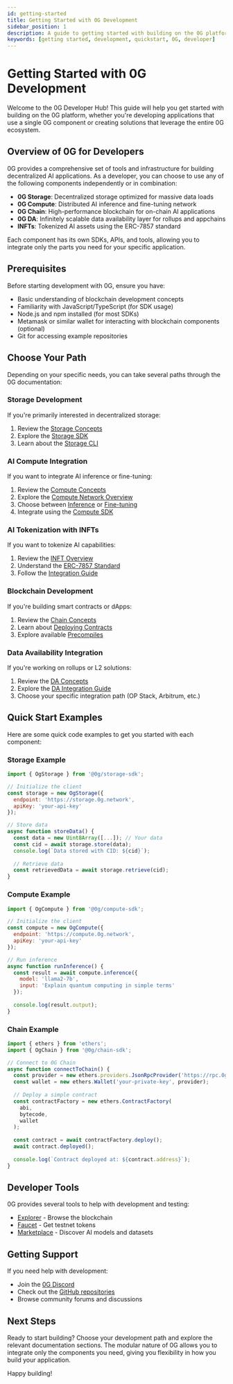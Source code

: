 ```yaml
---
id: getting-started
title: Getting Started with 0G Development
sidebar_position: 1
description: A guide to getting started with building on the 0G platform
keywords: [getting started, development, quickstart, 0G, developer]
---
```


# Getting Started with 0G Development

Welcome to the 0G Developer Hub! This guide will help you get started with building on the 0G platform, whether you're developing applications that use a single 0G component or creating solutions that leverage the entire 0G ecosystem.

## Overview of 0G for Developers

0G provides a comprehensive set of tools and infrastructure for building decentralized AI applications. As a developer, you can choose to use any of the following components independently or in combination:

- **0G Storage**: Decentralized storage optimized for massive data loads
- **0G Compute**: Distributed AI inference and fine-tuning network
- **0G Chain**: High-performance blockchain for on-chain AI applications
- **0G DA**: Infinitely scalable data availability layer for rollups and appchains
- **INFTs**: Tokenized AI assets using the ERC-7857 standard

Each component has its own SDKs, APIs, and tools, allowing you to integrate only the parts you need for your specific application.

## Prerequisites

Before starting development with 0G, ensure you have:

- Basic understanding of blockchain development concepts
- Familiarity with JavaScript/TypeScript (for SDK usage)
- Node.js and npm installed (for most SDKs)
- Metamask or similar wallet for interacting with blockchain components (optional)
- Git for accessing example repositories

## Choose Your Path

Depending on your specific needs, you can take several paths through the 0G documentation:

### Storage Development

If you're primarily interested in decentralized storage:
1. Review the [Storage Concepts](/concepts/storage)
2. Explore the [Storage SDK](/developer-hub/building-on-0g/storage-sdk)
3. Learn about the [Storage CLI](/developer-hub/building-on-0g/storage-cli)

### AI Compute Integration

If you want to integrate AI inference or fine-tuning:
1. Review the [Compute Concepts](/concepts/compute)
2. Explore the [Compute Network Overview](/developer-hub/building-on-0g/compute-network/overview)
3. Choose between [Inference](/developer-hub/building-on-0g/compute-network/inference-provider) or [Fine-tuning](/developer-hub/building-on-0g/compute-network/fine-tuning-provider)
4. Integrate using the [Compute SDK](/developer-hub/building-on-0g/compute-network/sdk)

### AI Tokenization with INFTs

If you want to tokenize AI capabilities:
1. Review the [INFT Overview](/developer-hub/building-on-0g/inft/overview)
2. Understand the [ERC-7857 Standard](/developer-hub/building-on-0g/inft/erc7857)
3. Follow the [Integration Guide](/developer-hub/building-on-0g/inft/integration)

### Blockchain Development

If you're building smart contracts or dApps:
1. Review the [Chain Concepts](/concepts/chain)
2. Learn about [Deploying Contracts](/developer-hub/building-on-0g/contracts-on-0g/deploy-contracts)
3. Explore available [Precompiles](/developer-hub/building-on-0g/contracts-on-0g/precompiles/overview)

### Data Availability Integration

If you're working on rollups or L2 solutions:
1. Review the [DA Concepts](/concepts/da)
2. Explore the [DA Integration Guide](/developer-hub/building-on-0g/da-integration)
3. Choose your specific integration path (OP Stack, Arbitrum, etc.)

## Quick Start Examples

Here are some quick code examples to get you started with each component:

### Storage Example

```javascript
import { OgStorage } from '@0g/storage-sdk';

// Initialize the client
const storage = new OgStorage({
  endpoint: 'https://storage.0g.network',
  apiKey: 'your-api-key'
});

// Store data
async function storeData() {
  const data = new Uint8Array([...]); // Your data
  const cid = await storage.store(data);
  console.log(`Data stored with CID: ${cid}`);
  
  // Retrieve data
  const retrievedData = await storage.retrieve(cid);
}
```

### Compute Example

```javascript
import { OgCompute } from '@0g/compute-sdk';

// Initialize the client
const compute = new OgCompute({
  endpoint: 'https://compute.0g.network',
  apiKey: 'your-api-key'
});

// Run inference
async function runInference() {
  const result = await compute.inference({
    model: 'llama2-7b',
    input: 'Explain quantum computing in simple terms'
  });
  
  console.log(result.output);
}
```

### Chain Example

```javascript
import { ethers } from 'ethers';
import { OgChain } from '@0g/chain-sdk';

// Connect to 0G Chain
async function connectToChain() {
  const provider = new ethers.providers.JsonRpcProvider('https://rpc.0g.network');
  const wallet = new ethers.Wallet('your-private-key', provider);
  
  // Deploy a simple contract
  const contractFactory = new ethers.ContractFactory(
    abi,
    bytecode,
    wallet
  );
  
  const contract = await contractFactory.deploy();
  await contract.deployed();
  
  console.log(`Contract deployed at: ${contract.address}`);
}
```

## Developer Tools

0G provides several tools to help with development and testing:

- [Explorer](/developer-hub/tools/explorer) - Browse the blockchain
- [Faucet](/developer-hub/tools/faucet) - Get testnet tokens
- [Marketplace](/developer-hub/tools/marketplace) - Discover AI models and datasets

## Getting Support

If you need help with development:

- Join the [0G Discord](https://discord.gg/0gLabs)
- Check out the [GitHub repositories](https://github.com/0G-Labs)
- Browse community forums and discussions

## Next Steps

Ready to start building? Choose your development path and explore the relevant documentation sections. The modular nature of 0G allows you to integrate only the components you need, giving you flexibility in how you build your application.

Happy building!